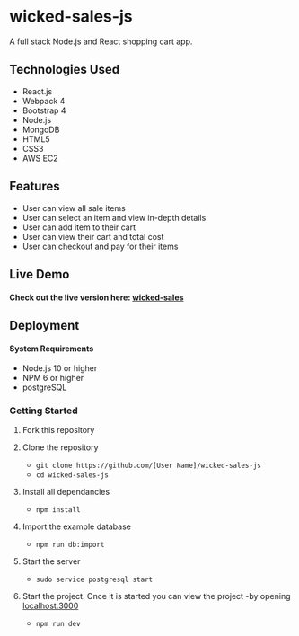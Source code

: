 # wicked-sales-js
A full stack Node.js and React shopping cart app.

## Technologies Used
  - React.js
  - Webpack 4
  - Bootstrap 4
  - Node.js
  - MongoDB
  - HTML5
  - CSS3
  - AWS EC2

## Features

  - User can view all sale items
  - User can select an item and view in-depth details
  - User can add item to their cart
  - User can view their cart and total cost
  - User can checkout and pay for their items

## Live Demo

  #### Check out the live version here: [wicked-sales](https://wickedsales.jordanleeschaefer.com/)

## Deployment

#### System Requirements

  - Node.js 10 or higher
  - NPM 6 or higher
  - postgreSQL

### Getting Started

  1. Fork this repository

  2. Clone the repository
      - `git clone https://github.com/[User Name]/wicked-sales-js`
      - `cd wicked-sales-js`

  3. Install all dependancies
      - `npm install`

  4. Import the example database
      - `npm run db:import`

  5. Start the server
      - `sudo service postgresql start`

  5. Start the project. Once it is started you can view the project -by opening [localhost:3000](localhost:3000)
      - `npm run dev`
